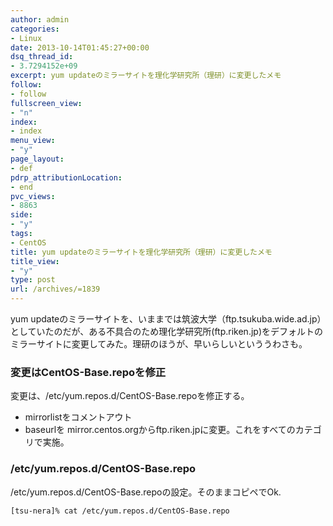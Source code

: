 ```yaml
---
author: admin
categories:
- Linux
date: 2013-10-14T01:45:27+00:00
dsq_thread_id:
- 3.7294152e+09
excerpt: yum updateのミラーサイトを理化学研究所（理研）に変更したメモ
follow:
- follow
fullscreen_view:
- "n"
index:
- index
menu_view:
- "y"
page_layout:
- def
pdrp_attributionLocation:
- end
pvc_views:
- 8863
side:
- "y"
tags:
- CentOS
title: yum updateのミラーサイトを理化学研究所（理研）に変更したメモ
title_view:
- "y"
type: post
url: /archives/=1839
---
```


<!--:ja-->

yum updateのミラーサイトを、いままでは筑波大学（ftp.tsukuba.wide.ad.jp）としていたのだが、ある不具合のため理化学研究所(ftp.riken.jp)をデフォルトのミラーサイトに変更してみた。理研のほうが、早いらしいといううわさも。

### 変更はCentOS-Base.repoを修正

変更は、/etc/yum.repos.d/CentOS-Base.repoを修正する。

  * mirrorlistをコメントアウト
  * baseurlを mirror.centos.orgからftp.riken.jpに変更。これをすべてのカテゴリで実施。

### /etc/yum.repos.d/CentOS-Base.repo

/etc/yum.repos.d/CentOS-Base.repoの設定。そのままコピペでOk.

    [tsu-nera]% cat /etc/yum.repos.d/CentOS-Base.repo
    

<!--:-->